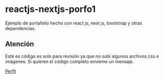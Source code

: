 # reactjs-nextjs-porfo1

Ejemplo de portafolio hecho con react js, next js, bootstrap y otras dependencias.

## Atención 

Esté es código es solo para revisión ya que no subí algunos archivos css e imágenes. 
Si quieren el código completo envíeme un mensaje.


[Perfil](https://github.com/fer3412)
